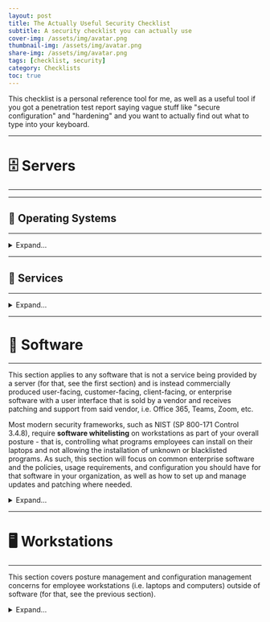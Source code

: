 ```yaml
---
layout: post
title: The Actually Useful Security Checklist
subtitle: A security checklist you can actually use
cover-img: /assets/img/avatar.png
thumbnail-img: /assets/img/avatar.png
share-img: /assets/img/avatar.png
tags: [checklist, security]
category: Checklists
toc: true
---
```


This checklist is a personal reference tool for me, as well as a useful tool if you got a penetration test report saying vague stuff like "secure configuration" and "hardening" and you want to actually find out what to type into your keyboard.

---

# 🗄️ Servers

---

---

## 🔧 <span class='highlight'>Operating Systems</span>

---

<details markdown="1">
<summary>Expand...</summary>

The most basic, bread-and-butter starting point and the first step to harden a server is to make sure its operating system and packages are up to date and currently supported. Running only supported operating systems is the bare minimum requirement for having a secure server network.

{: .box-error}
⛔ If you're running unsupported operating systems, you are **actively accepting the risks and vulnerabilities associated with it**. However, realistically, there are always going to be those random outdated systems that are absolutely necessary for some business process to run, or that can't be brought up for one reason or another. Ideally, those servers should be taken off the public Internet and only be accessible internally while you work on upgrading or replacing them.

- **Packages**: Linux server installations will come with a package manager, i.e. `apt` or `yum`, and package updates can be applied to the server by running `apt update` / `apt upgrade` or `yum update` regularly. I personally use a maintenance script on our Ubuntu servers that runs both `apt update` / `apt upgrade` and `apt autoclean` / `apt autoremove` to also clean up obsolete or unnecessary packages. There are also open-source solutions (i.e. Ansible) and commercial RMMs (i.e. Atera, Kaseya, NinjaOne, Ubuntu Pro) that allow you to remotely manage packages and update them.
- **Operating System**: If you need to upgrade an unsupported Linux operating system or kernel to a supported version, Ubuntu LTS provides `apt dist-upgrade` and `do-release-upgrade`, and other Linux server distributions have similar commands and procedures.

---

### 🗄️ <span class='highlight'>Operating Systems</span>: Ubuntu LTS

<details markdown="1">
<summary>Expand...</summary>

To upgrade an Ubuntu LTS server to a newer LTS version, all you need to do is:

- `sudo apt-get update` + `sudo apt-get upgrade`
- `sudo reboot now`
- `sudo apt dist-upgrade`
- `sudo reboot now`
- `sudo do-release-upgrade` (Hit y and [ENTER] when prompted.)
 - A few times you will be asked if you want to keep a configuration file the same or upgrade it. You'll almost always keep the old one by hitting [ENTER]. You can manually fix it afterwards if you need to, but you should never overwrite these if you have existing service configurations on the machine.
- `y` when it prompts you to reboot the server.
- `sudo apt update` + `sudo apt upgrade` + `sudo apt autoremove` + `sudo apt autoclean` to clean up.

</details>

</details>

---

## 🔧 <span class='highlight'>Services</span>

---

<details markdown="1">
<summary>Expand...</summary>

The specific configuration changes listed below should be applied to any services that a server, well, serves - whether that service is internal-only or externally facing. These configuration changes are extremely common findings in penetration tests that use Nessus scanners and other misconfiguration/vulnerability scanners.

---

## 🗄️ <span class='highlight'>Services</span>: <span class='highlight-green'>Database Services</span>

<details markdown="1">
<summary>Expand...</summary>

---

### 🗄️ <span class='highlight'>Services</span>: <span class='highlight-green'>Database Services</span>: MariaDB

<details markdown="1">
<summary>Expand...</summary>

{: .box-note}
*Common Port(s): **3306***

</details>

---

### 🗄️ <span class='highlight'>Services</span>: <span class='highlight-green'>Database Services</span>: MySQL

<details markdown="1">
<summary>Expand...</summary>

{: .box-note}
*Common Port(s): **3306***

The best way to quickly harden a MySQL installation is to run the built-in `mysql_secure_installation` script and follow all the instructions it gives you, but manual hardening steps are provided below.

#### 📌 Disable Remote Root Login

<details markdown="1">
<summary>Expand...</summary>

##### 🐧 Debian/Ubuntu:

```console
sudo mysql -e "DELETE FROM mysql.user WHERE User='root' AND Host!='localhost'; FLUSH PRIVILEGES;"
```

</details>

#### 📌 Remove Anonymous Accounts

<details markdown="1">
<summary>Expand...</summary>

##### 🐧 Debian/Ubuntu:

```console
mysql -u root -p

SELECT User, Host FROM mysql.user WHERE User = '';

DELETE FROM mysql.user WHERE User = '';

FLUSH PRIVILEGES;

exit;
```

</details>

#### 📌 Set Strong Root Password

<details markdown="1">
<summary>Expand...</summary>

##### 🐧 Debian/Ubuntu:

```console
sudo mysql

ALTER USER 'root'@'localhost' IDENTIFIED WITH mysql_native_password BY '{password}';
FLUSH PRIVILEGES;

exit;
```

</details>

</details>

</details>

---

## 🔒 <span class='highlight'>Services</span>: <span class='highlight-green'>Secure Shell Services</span>

<details markdown="1">
<summary>Expand...</summary>

---

### 🔒 <span class='highlight'>Services</span>: <span class='highlight-green'>Secure Shell Services</span>: OpenSSH Server

<details markdown="1">
<summary>Expand...</summary>

{: .box-note}
*Package Name(s): **openssh-server** (apt)*<br>*Common Port(s): <strong>22</strong> (SSH)*

Unless otherwise stated, most of the configuration changes below will require you to reload or restart the service to fully apply them.

#### 📌 Disable Insecure Ciphers

<details markdown="1">
<summary>Expand...</summary>

##### 🐧 Debian/Ubuntu:

```console
(editor) /etc/ssh/sshd_config

MACs hmac-sha2-256,hmac-sha2-512,umac-64-etm@openssh.com,umac-128-etm@openssh.com
KexAlgorithms curve25519-sha256@libssh.org,diffie-hellman-group-exchange-sha256
Ciphers aes256-gcm@openssh.com,aes128-gcm@openssh.com,chacha20-poly1305@openssh.com
```

</details>

#### 📌 Disable Root Login

<details markdown="1">
<summary>Expand...</summary>

##### 🐧 Debian/Ubuntu:

```console
(editor) /etc/ssh/sshd_config

PermitRootLogin no
```

</details>

#### 📌 Enforce Strong Passwords

<details markdown="1">
<summary>Expand...</summary>

You can enforce strong SSH passwords using PAM.

##### 🐧 Debian/Ubuntu:

Install the PAM package:

```console
apt install libpam-pwquality
```

Then enable PAM in the SSH configuration file:

```console
(editor) /etc/ssh/sshd_config

UsePAM yes
PasswordAuthentication yes
```

Then set your password requirements in the PAM configuration file:

```console
(editor) /etc/pam.d/common-password

password requisite pam_pwquality.so retry=3 minlen={minimum length} ucredit=-{number of uppercase letters} lcredit=-{number of lowercase letters} dcredit=-{number of digits} ocredit=-{number of special characters}
```

Make sure the settings also match in this configuration file:

```console
(editor) /etc/security/pwquality.conf

minlen = {minimum length}
ucredit = -{number of uppercase letters}
lcredit = -{number of lowercase letters}
dcredit = -{number of digits}
ocredit = -{number of special characters}
```

You can also block common passwords like this:

```console
(editor) /etc/pam.d/common-password

password requisite ... dictcheck=1 (add to the end of the existing line)
```

```console
(editor) /etc/security/pwquality.conf

dictcheck = 1
dictpath = /usr/share/dict/cracklib-small (or a custom wordlist you made)
```

Some recommended "bad passwords" to block if you make a custom wordlist are:

```console
1234
123456
admin
letmein
password
qwerty
```

{: .box-success}
✅ **Verification**: Change a user's password with passwd (sudo passwd {user}) and verify that you can't set a password that does not conform to the configured requirements.

</details>

#### 📌 Whitelist Access

<details markdown="1">
<summary>Expand...</summary>

The OpenSSH service should only be accessible to a limited range of IP addresses, ideally off a whitelist that is enforced by the local firewall and/or by the OpenSSH service configuration file. You can use the `AllowUsers` and `AllowGroups` directives to make access as granular as possible.

##### 🐧 Debian/Ubuntu:

```console
(editor) /etc/ssh/sshd_config

Match Address {ip,ip,ip...}
    AllowUsers {user} {user} {user}...
```

</details>

</details>

</details>

---

## 🌎 <span class='highlight'>Services</span>: <span class='highlight-green'>Web Services</span>

<details markdown="1">
<summary>Expand...</summary>

---

### 🌎 <span class='highlight'>Services</span>: <span class='highlight-green'>Web Services</span>: Apache HTTP

<details markdown="1">
<summary>Expand...</summary>

{: .box-note}
*Package Name(s): **apache2** (apt), **httpd** (yum)*<br>*Common Port(s): <strong>80</strong> (HTTP), <strong>443</strong> (HTTPS), <strong>8080</strong> (Alternate HTTP), <strong>8443</strong> (Alternate HTTPS)*

Unless otherwise stated, most of the Apache configuration changes below will require you to reload or restart Apache to fully apply them, i.e.:

```console
service apache2 restart

systemctl restart apache2
```

File locations may also vary depending on how you set up your web server. You may also need to install or enable certain modules (**mod_headers**, **mod_rewrite**, **mod_status**) using `a2enmod` where needed.

#### 📌 Disable SSLv2/SSLv3/TLSv1/TLSv1.1

<details markdown="1">
<summary>Expand...</summary>

##### 🐧 Debian/Ubuntu:

```console
(editor) /etc/apache2/sites-enabled/(ssl config files)

SSLProtocol all -SSLv3 -SSLv2 -TLSv1 -TLSv1.1
```

{: .box-success}
✅ **Verification**: Use nmap with the <a href="https://nmap.org/nsedoc/scripts/ssl-enum-ciphers.html">ssl-enum-ciphers</a> script to scan open HTTP/HTTPS ports (usually 80/443) and verify that these ciphers don't appear in the response.

</details>

#### 📌 Disable TRACE

<details markdown="1">
<summary>Expand...</summary>

##### 🐧 Debian/Ubuntu:

```console
(editor) /etc/apache2/conf-enabled/security.conf

TraceEnable Off
```

{: .box-success}
✅ **Verification**: Use nmap with the <a href="https://nmap.org/nsedoc/scripts/http-methods.html">http-methods</a> script to scan open HTTP/HTTPS ports (usually 80/443) and verify that the TRACE method doesn't appear in the list of supported methods.

</details>

#### 📌 Enable Custom Error Page

<details markdown="1">
<summary>Expand...</summary>

The default Apache error page exposes version information and shows exactly what version and build of Apache you have on your server. To conceal this information, you should create a custom error page and set it as the default error page for 403 Forbidden, 404 Not Found, etc. in the Apache configuration file.

##### 🐧 Debian/Ubuntu:

```console
(editor) /etc/apache2/sites-enabled/(config files)

ErrorDocument 403 {file}
ErrorDocument 404 {file}
```

{: .box-success}
✅ **Verification**: Browse to a nonexistent directory and verify that you get the custom error page.

</details>

#### 📌 Hide Server Information

<details markdown="1">
<summary>Expand...</summary>

##### 🐧 Debian/Ubuntu:

```console
(editor) /etc/apache2/conf-enabled/security.conf

ServerSignature Off
ServerTokens Prod
```

{: .box-success}
✅ **Verification**: Use nmap with the service detection flag (`-sV`) to scan open HTTP/HTTPS ports (usually 80/443) and verify that the banner grab shows "Apache" instead of "Apache x.x.x".

</details>

#### 📌 Remove Unnecessary Files/Directories

<details markdown="1">
<summary>Expand...</summary>

Remove or conceal the following **dotfile** (hidden by default on Linux unless listed with `ls -la`) directories and files from `/var/www/html` (or whichever file location is tied to your web server setup):
- `.cache`
- `.config`
- `.env` (can leak hardcoded secrets)
- `.eslintrc`
- `.git` (can leak hardcoded secrets)
  - `/config` (can leak hardcoded secrets)
- `.gitattributes`
- `.github`
- `.gitignore`
- `.gitinfo`
- `.gitmodules`
- `.gnupg` (contains PGP information)
- `.jshintrc`
- `.nvmrc`
- `.travis.yml`
- `.viminfo`

Remove or conceal the following other directories and files:
- `composer.json`
- `composer.lock`
- `docker-compose.yml` (exposes Docker configuration information and services)
- `Gruntfile.js`
- `npm-shrinkwrap.json` (exposes dependencies and version information)
- `package.json` (exposes dependencies and version information)
- `phpinfo` (exposes PHP version information)
- `phpinfo.php` (exposes PHP version information)

If desired, you can entirely block specific sensitive file types from being browsed in `/etc/apache2/conf-enabled/security.conf` (or wherever your Apache configuration files are):

```console
RedirectMatch 404 /\.git
RedirectMatch 404 /\.svn
```

{: .box-success}
✅ **Verification**: Browse to these directories and files in any web browser and verify that you receive either a 403 Forbidden or a 404 Not Found response. You can also use curl.

</details>

#### 📌 <span class='highlight'>mod_headers</span>: Enforce HTTP Strict Transport Security (HSTS) Header

<details markdown="1">
<summary>Expand...</summary>
The maximum age value can vary depending on your preferences, but the default value of 31536000 I usually use has never caused any issues.

##### 🐧 Debian/Ubuntu:

```console
(editor) /etc/apache2/sites-enabled/(config files)

Header always set Strict-Transport-Security max-age=31536000
```

{: .box-success}
✅ **Verification**: Browse to the site and verify that you receive a Strict-Transport-Security header in the HTTP response, and that it has the configured age value. You can see it using your web browser's Developer Tools (Network -> Headers), or through nmap and other header grabber tools.

</details>

#### 📌 <span class='highlight'>mod_rewrite</span>: Enforce HTTP To HTTPS Rewrite

<details markdown="1">
<summary>Expand...</summary>

##### 🐧 Debian/Ubuntu:

```console
(editor) /etc/apache2/sites-enabled/(config files)

RewriteEngine On
RewriteCond %{HTTPS} off
RewriteRule ^(.*)$ https://%{HTTP_HOST}/$1 [R=301,L]
```

</details>

#### 📌 <span class='highlight'>mod_status</span>: Restrict Access To Server Status Page

<details markdown="1">
<summary>Expand...</summary>

##### 🐧 Debian/Ubuntu:

```console
(editor) /etc/apache2/mods-enabled/status.conf

<Location /server-status>
    SetHandler server-status
    Require local
    Require ip {ip ip ip...}
</Location>
```

</details>

</details>

---

### 🌎 <span class='highlight'>Services</span>: <span class='highlight-green'>Web Services</span>: Apache Tomcat

<details markdown="1">
<summary>Expand...</summary>

{: .box-note}
*Common Port(s): **80** (HTTP), **443** (HTTPS), **8080** (Alternate HTTP), **8443** (Alternate HTTPS)*

Unless otherwise stated, you will usually have to run the Tomcat shutdown and startup scripts (or restart the service if it's configured as one) to fully apply these changes.

`$CATALINA_HOME` on most installations is something like `/home/tomcat/` or `/opt/tomcat/` (Debian/Ubuntu). If you need to manually tell the server where it is, you can do it like this:

```console
export CATALINA_HOME={directory}
```

#### 📌 Restrict Access To Manager Application

<details markdown="1">
<summary>Expand...</summary>

The `context.xml` file controls access to the Manager Application that comes bundled with Tomcat. You will usually want to restrict this to only localhost access (127.0.0.1).

##### 🐧 Debian/Ubuntu:

```console
(editor) $CATALINA_HOME/webapps/manager/META-INF/context.xml

<Context antiResourceLocking="false" privileged="true">
    <Valve className="org.apache.catalina.valves.RemoteAddrValve"
           allow="127\.\d+\.\d+\.\d+|::1" />
</Context>
```

If you want to also allow a specific IP address, i.e. **[1].[2].[3].[4]**, format it like **[1]\\.[2]\\.[3]\\.[4]** and add it to the allow statement with an "or" operator (`|`).

You can also configure a login requirement and a specific user that is authorized to view the page after entering a password:

```console
(editor) $CATALINA_HOME/conf/tomcat-users.xml

<tomcat-users>
  <user username="admin" password="{password}" roles="manager-gui"/>
</tomcat-users>

```

{: .box-success}
✅ **Verification**: Browse to `/manager/html` on your site and verify that you get a 403 Access Denied error page if you are not on the whitelist.

</details>

</details>

---

### 🌎 <span class='highlight'>Services</span>: <span class='highlight-green'>Web Services</span>: PHP

<details markdown="1">
<summary>Expand...</summary>

{: .box-note}
*Common Port(s): **80** (HTTP), **443** (HTTPS), **8080** (Alternate HTTP), **8443** (Alternate HTTPS)*

</details>

</details>

---

</details>

---

# 🧩 Software

---

This section applies to any software that is not a service being provided by a server (for that, see the first section) and is instead commercially produced user-facing, customer-facing, client-facing, or enterprise software with a user interface that is sold by a vendor and receives patching and support from said vendor, i.e. Office 365, Teams, Zoom, etc.

Most modern security frameworks, such as NIST (SP 800-171 Control 3.4.8), require **software whitelisting** on workstations as part of your overall posture - that is, controlling what programs employees can install on their laptops and not allowing the installation of unknown or blacklisted programs. As such, this section will focus on common enterprise software and the policies, usage requirements, and configuration you should have for that software in your organization, as well as how to set up and manage updates and patching where needed.

<details markdown="1">
<summary>Expand...</summary>

---

## Something here...

---

</details>

---

# 🖥️ Workstations

---

This section covers posture management and configuration management concerns for employee workstations (i.e. laptops and computers) outside of software (for that, see the previous section).

<details markdown="1">
<summary>Expand...</summary>

---

## 🪟 Windows

---

## 🐧 Linux

---

</details>